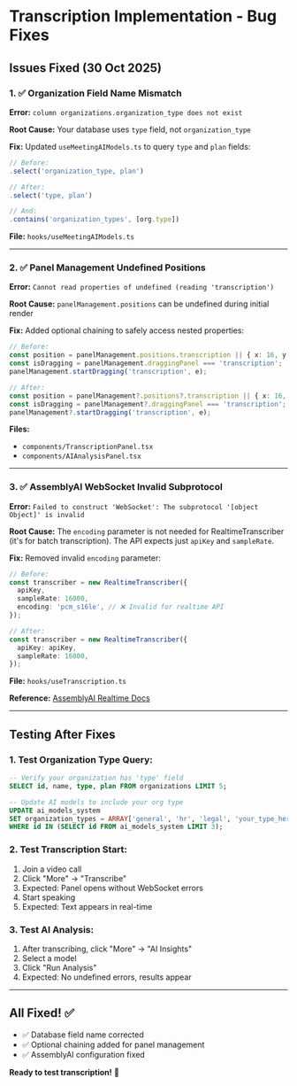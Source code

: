# Transcription Implementation - Bug Fixes

## Issues Fixed (30 Oct 2025)

### 1. ✅ Organization Field Name Mismatch
**Error:** `column organizations.organization_type does not exist`

**Root Cause:** Your database uses `type` field, not `organization_type`

**Fix:** Updated `useMeetingAIModels.ts` to query `type` and `plan` fields:
```typescript
// Before:
.select('organization_type, plan')

// After:
.select('type, plan')

// And:
.contains('organization_types', [org.type])
```

**File:** `hooks/useMeetingAIModels.ts`

---

### 2. ✅ Panel Management Undefined Positions
**Error:** `Cannot read properties of undefined (reading 'transcription')`

**Root Cause:** `panelManagement.positions` can be undefined during initial render

**Fix:** Added optional chaining to safely access nested properties:
```typescript
// Before:
const position = panelManagement.positions.transcription || { x: 16, y: 120 };
const isDragging = panelManagement.draggingPanel === 'transcription';
panelManagement.startDragging('transcription', e);

// After:
const position = panelManagement?.positions?.transcription || { x: 16, y: 120 };
const isDragging = panelManagement?.draggingPanel === 'transcription';
panelManagement?.startDragging('transcription', e);
```

**Files:** 
- `components/TranscriptionPanel.tsx`
- `components/AIAnalysisPanel.tsx`

---

### 3. ✅ AssemblyAI WebSocket Invalid Subprotocol
**Error:** `Failed to construct 'WebSocket': The subprotocol '[object Object]' is invalid`

**Root Cause:** The `encoding` parameter is not needed for RealtimeTranscriber (it's for batch transcription). The API expects just `apiKey` and `sampleRate`.

**Fix:** Removed invalid `encoding` parameter:
```typescript
// Before:
const transcriber = new RealtimeTranscriber({
  apiKey,
  sampleRate: 16000,
  encoding: 'pcm_s16le', // ❌ Invalid for realtime API
});

// After:
const transcriber = new RealtimeTranscriber({
  apiKey: apiKey,
  sampleRate: 16000,
});
```

**File:** `hooks/useTranscription.ts`

**Reference:** [AssemblyAI Realtime Docs](https://www.assemblyai.com/docs/walkthroughs#realtime-streaming-transcription)

---

## Testing After Fixes

### 1. Test Organization Type Query:
```sql
-- Verify your organization has 'type' field
SELECT id, name, type, plan FROM organizations LIMIT 5;

-- Update AI models to include your org type
UPDATE ai_models_system 
SET organization_types = ARRAY['general', 'hr', 'legal', 'your_type_here']
WHERE id IN (SELECT id FROM ai_models_system LIMIT 3);
```

### 2. Test Transcription Start:
1. Join a video call
2. Click "More" → "Transcribe"
3. Expected: Panel opens without WebSocket errors
4. Start speaking
5. Expected: Text appears in real-time

### 3. Test AI Analysis:
1. After transcribing, click "More" → "AI Insights"
2. Select a model
3. Click "Run Analysis"
4. Expected: No undefined errors, results appear

---

## All Fixed! ✅

- ✅ Database field name corrected
- ✅ Optional chaining added for panel management
- ✅ AssemblyAI configuration fixed

**Ready to test transcription!** 🎤
